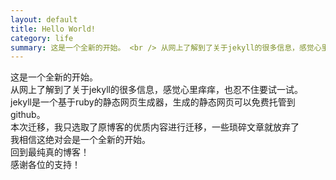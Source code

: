 ```yaml
---
layout: default
title: Hello World!
category: life
summary: 这是一个全新的开始。 <br /> 从网上了解到了关于jekyll的很多信息，感觉心里痒痒，也忍不住要试一试。<br /> jekyll是一个基于ruby的静态网页生成器，生成的静态网页可以免费托管到github。 <br /> 本次迁移，我只选取了原博客的优质内容进行迁移，一些琐碎文章就放弃了。
---
```

这是一个全新的开始。<br />
从网上了解到了关于jekyll的很多信息，感觉心里痒痒，也忍不住要试一试。<br />
jekyll是一个基于ruby的静态网页生成器，生成的静态网页可以免费托管到github。<br />
本次迁移，我只选取了原博客的优质内容进行迁移，一些琐碎文章就放弃了<br />
我相信这绝对会是一个全新的开始。<br />
回到最纯真的博客！<br />
感谢各位的支持！<br />
